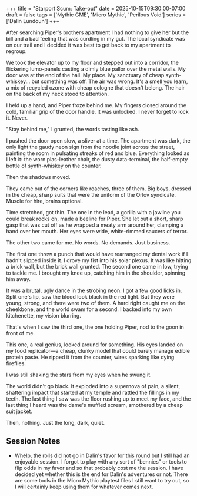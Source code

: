 +++
title = "Starport Scum: Take-out"
date = 2025-10-15T09:30:00-07:00
draft = false
tags = ['Mythic GME', 'Micro Mythic', 'Perilous Void']
series = ['Dalin Lundoun']
+++

After searching Piper's brothers apartment I had nothing to give her but the bill and a bad feeling that was curdling in my gut. The local syndicate was on our trail and I decided it was best to get back to my apartment to regroup.

We took the elevator up to my floor and stepped out into a corridor, the flickering lumo-panels casting a dimly blue pallor over the metal walls. My door was at the end of the hall. My place. My sanctuary of cheap synth-whiskey... but something was off. The air was wrong. It's a smell you learn, a mix of recycled ozone with cheap cologne that doesn't belong. The hair on the back of my neck stood to attention.

I held up a hand, and Piper froze behind me. My fingers closed around the cold, familiar grip of the door handle. It was unlocked. I never forget to lock it. Never.

"Stay behind me," I grunted, the words tasting like ash.

I pushed the door open slow, a sliver at a time. The apartment was dark, the only light the gaudy neon sign from the noodle joint across the street, painting the room in pulsating streaks of red and blue. Everything looked as I left it: the worn plas-leather chair, the dusty data-terminal, the half-empty bottle of synth-whiskey on the counter.

Then the shadows moved.

They came out of the corners like roaches, three of them. Big boys, dressed in the cheap, sharp suits that were the uniform of the Orlov syndicate. Muscle for hire, brains optional.

Time stretched, got thin. The one in the lead, a gorilla with a jawline you could break rocks on, made a beeline for Piper. She let out a short, sharp gasp that was cut off as he wrapped a meaty arm around her, clamping a hand over her mouth. Her eyes were wide, white-rimmed saucers of terror.

The other two came for me. No words. No demands. Just business.

The first one threw a punch that would have rearranged my dental work if I hadn't slipped inside it. I drove my fist into his solar plexus. It was like hitting a brick wall, but the brick wall grunted. The second one came in low, trying to tackle me. I brought my knee up, catching him in the shoulder, spinning him away.

It was a brutal, ugly dance in the strobing neon. I got a few good licks in. Split one's lip, saw the blood look black in the red light. But they were young, strong, and there were two of them. A hard right caught me on the cheekbone, and the world swam for a second. I backed into my own kitchenette, my vision blurring.

That's when I saw the third one, the one holding Piper, nod to the goon in front of me.

This one, a real genius, looked around for something. His eyes landed on my food replicator—a cheap, clunky model that could barely manage edible protein paste. He ripped it from the counter, wires sparking like dying fireflies.

I was still shaking the stars from my eyes when he swung it.

The world didn't go black. It exploded into a supernova of pain, a silent, shattering impact that started at my temple and rattled the fillings in my teeth. The last thing I saw was the floor rushing up to meet my face, and the last thing I heard was the dame's muffled scream, smothered by a cheap suit jacket.

Then, nothing. Just the long, dark, quiet.

## Session Notes

- Whelp, the rolls did not go in Dalin's favor for this round but I still had an enjoyable session. I forgot to play with any sort of "bennies" or tools to flip odds in my favor and so that probably cost me the session. I have decided yet whether this is the end for Dalin's adventures or not. There are some tools in the Micro Mythic playtest files I still want to try out, so I will certainly keep using them for whatever comes next.
